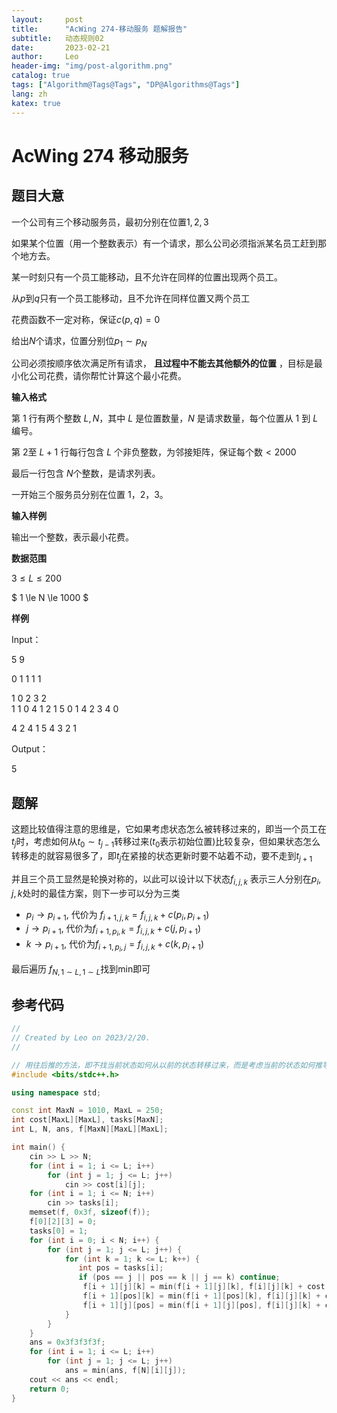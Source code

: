 ```yaml
---
layout:     post
title:      "AcWing 274-移动服务 题解报告"
subtitle:   动态规则02
date:       2023-02-21
author:     Leo
header-img: "img/post-algorithm.png"
catalog: true
tags: ["Algorithm@Tags@Tags", "DP@Algorithms@Tags"]
lang: zh
katex: true
---
```

# AcWing 274 移动服务

## 题目大意

一个公司有三个移动服务员，最初分别在位置$1, 2, 3$

如果某个位置（用一个整数表示）有一个请求，那么公司必须指派某名员工赶到那个地方去。

某一时刻只有一个员工能移动，且不允许在同样的位置出现两个员工。

从$p$到$q$只有一个员工能移动，且不允许在同样位置又两个员工

花费函数不一定对称，保证$c(p, q) = 0$

给出$N$个请求，位置分别位$p_1 \sim p_N$

公司必须按顺序依次满足所有请求， **且过程中不能去其他额外的位置** ，目标是最小化公司花费，请你帮忙计算这个最小花费。

**输入格式**

第 $1$ 行有两个整数 $L,N$，其中 $L$ 是位置数量，$N$ 是请求数量，每个位置从 $1$ 到 $L$ 编号。

第 $2$至 $L+1$ 行每行包含 $L$ 个非负整数，为邻接矩阵，保证每个数$<2000$

最后一行包含 $N$个整数，是请求列表。

一开始三个服务员分别在位置 $1，2，3$。

**输入样例**

输出一个整数，表示最小花费。

**数据范围**

$3 \le L \le 200$

$ 1 \le N \le 1000 $

**样例**

Input：

5 9 

0 1 1 1 1

1 0 2 3 2\
1 1 0 4 1
2 1 5 0 1
4 2 3 4 0

4 2 4 1 5 4 3 2 1

Output：

5

## 题解

这题比较值得注意的思维是，它如果考虑状态怎么被转移过来的，即当一个员工在$t_j$时，考虑如何从$t_0 \sim t_{j-1}$转移过来($t_0$表示初始位置)比较复杂，但如果状态怎么转移走的就容易很多了，即$t_j$在紧接的状态更新时要不站着不动，要不走到$t_{j+1}$

并且三个员工显然是轮换对称的，以此可以设计以下状态$f_{i, j, k}$ 表示三人分别在$p_i, j, k$处时的最佳方案，则下一步可以分为三类

* $p_i \rightarrow p_{i+1}$, 代价为 $f_{i+1, j, k} = f_{i, j, k} + c(p_i, p_{i+1})$
* $j \rightarrow p_{i+1}$, 代价为$f_{i+1, p_i, k} = f_{i, j, k} + c(j, p_{i+1})$
* $k \rightarrow p_{i+1}$, 代价为$f_{i+1, p_i, j} = f_{i, j, k} + c(k, p_{i+1})$

最后遍历 $f_{N, 1 \sim L, 1 \sim L}$找到min即可

## 参考代码

```cpp
//
// Created by Leo on 2023/2/20.
//

// 用往后推的方法，即不找当前状态如何从以前的状态转移过来，而是考虑当前的状态如何推导到下一个状态
#include <bits/stdc++.h>

using namespace std;

const int MaxN = 1010, MaxL = 250;
int cost[MaxL][MaxL], tasks[MaxN];
int L, N, ans, f[MaxN][MaxL][MaxL];

int main() {
    cin >> L >> N;
    for (int i = 1; i <= L; i++)
        for (int j = 1; j <= L; j++)
            cin >> cost[i][j];
    for (int i = 1; i <= N; i++)
        cin >> tasks[i];
    memset(f, 0x3f, sizeof(f));
    f[0][2][3] = 0;
    tasks[0] = 1;
    for (int i = 0; i < N; i++) {
        for (int j = 1; j <= L; j++) {
            for (int k = 1; k <= L; k++) {
               int pos = tasks[i];
               if (pos == j || pos == k || j == k) continue;
                f[i + 1][j][k] = min(f[i + 1][j][k], f[i][j][k] + cost[pos][tasks[i + 1]]);
                f[i + 1][pos][k] = min(f[i + 1][pos][k], f[i][j][k] + cost[j][tasks[i + 1]]);
                f[i + 1][j][pos] = min(f[i + 1][j][pos], f[i][j][k] + cost[k][tasks[i + 1]]);
            }
        }
    }
    ans = 0x3f3f3f3f;
    for (int i = 1; i <= L; i++)
        for (int j = 1; j <= L; j++)
            ans = min(ans, f[N][i][j]);
    cout << ans << endl;
    return 0;
}

```
